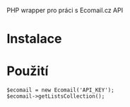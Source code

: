 PHP wrapper pro práci s Ecomail.cz API

# Instalace

# Použití

```
$ecomail = new Ecomail('API_KEY');
$ecomail->getListsCollection();
```
